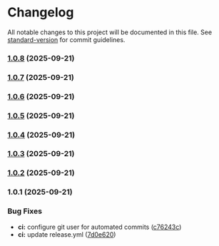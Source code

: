 # Changelog

All notable changes to this project will be documented in this file. See [standard-version](https://github.com/conventional-changelog/standard-version) for commit guidelines.

### [1.0.8](https://github.com/airdn/test-pro/compare/v1.0.7...v1.0.8) (2025-09-21)

### [1.0.7](https://github.com/airdn/test-pro/compare/v1.0.6...v1.0.7) (2025-09-21)

### [1.0.6](https://github.com/airdn/test-pro/compare/v1.0.5...v1.0.6) (2025-09-21)

### [1.0.5](https://github.com/airdn/test-pro/compare/v1.0.4...v1.0.5) (2025-09-21)

### [1.0.4](https://github.com/airdn/test-pro/compare/v1.0.3...v1.0.4) (2025-09-21)

### [1.0.3](https://github.com/airdn/test-pro/compare/v1.0.2...v1.0.3) (2025-09-21)

### [1.0.2](https://github.com/airdn/test-pro/compare/v1.0.1...v1.0.2) (2025-09-21)

### 1.0.1 (2025-09-21)


### Bug Fixes

* **ci:** configure git user for automated commits ([c76243c](https://github.com/airdn/test-pro/commit/c76243c5b942ce21092adcd562b6aa23ba30dc32))
* **ci:** update release.yml ([7d0e620](https://github.com/airdn/test-pro/commit/7d0e620c5cfc1134c6d51224abb343e1e7c4993c))
